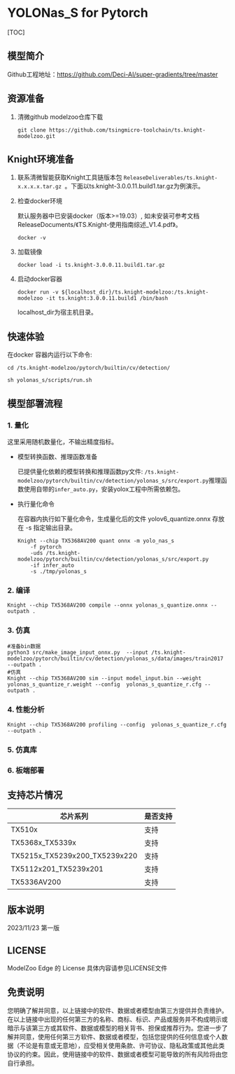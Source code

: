 # YOLONas_S for Pytorch

<!--命名规则 {model_name}-{dataset}-{framework}-->

[TOC]

## 模型简介

Github工程地址：https://github.com/Deci-AI/super-gradients/tree/master

## 资源准备



1. 清微github modelzoo仓库下载

	```git clone https://github.com/tsingmicro-toolchain/ts.knight-modelzoo.git```

## Knight环境准备

1. 联系清微智能获取Knight工具链版本包 ```ReleaseDeliverables/ts.knight-x.x.x.x.tar.gz ```。下面以ts.knight-3.0.0.11.build1.tar.gz为例演示。

2. 检查docker环境

	​默认服务器中已安装docker（版本>=19.03）, 如未安装可参考文档ReleaseDocuments/《TS.Knight-使用指南综述_V1.4.pdf》。
	
	```
	docker -v   
	```

3. 加载镜像
	
	```
	docker load -i ts.knight-3.0.0.11.build1.tar.gz
	```

4. 启动docker容器

	```
	docker run -v ${localhost_dir}/ts.knight-modelzoo:/ts.knight-modelzoo -it ts.knight:3.0.0.11.build1 /bin/bash
	```
	
	localhost_dir为宿主机目录。

## 快速体验

在docker 容器内运行以下命令:

```
cd /ts.knight-modelzoo/pytorch/builtin/cv/detection/
```

```
sh yolonas_s/scripts/run.sh
```

## 模型部署流程

### 1. 量化

这里采用随机数量化，不输出精度指标。

-   模型转换函数、推理函数准备
	
	已提供量化依赖的模型转换和推理函数py文件: ```/ts.knight-modelzoo/pytorch/builtin/cv/detection/yolonas_s/src/export.py```推理函数使用自带的```infer_auto.py```，安装yolox工程中所需依赖包。

-   执行量化命令

	在容器内执行如下量化命令，生成量化后的文件 yolov6_quantize.onnx 存放在 -s 指定输出目录。

    	Knight --chip TX5368AV200 quant onnx -m yolo_nas_s 
    		-f pytorch  
    		-uds /ts.knight-modelzoo/pytorch/builtin/cv/detection/yolonas_s/src/export.py  
    		-if infer_auto 
			-s ./tmp/yolonas_s 


### 2. 编译


    Knight --chip TX5368AV200 compile --onnx yolonas_s_quantize.onnx --outpath .


### 3. 仿真

    #准备bin数据
    python3 src/make_image_input_onnx.py  --input /ts.knight-modelzoo/pytorch/builtin/cv/detection/yolonas_s/data/images/train2017 --outpath . 
    #仿真
    Knight --chip TX5368AV200 sim --input model_input.bin --weight yolonas_s_quantize_r.weight --config  yolonas_s_quantize_r.cfg --outpath .

### 4. 性能分析

```
Knight --chip TX5368AV200 profiling --config  yolonas_s_quantize_r.cfg --outpath .
```

### 5. 仿真库

### 6. 板端部署



## 支持芯片情况

| 芯片系列                                          | 是否支持 |
| ------------------------------------------------ | ------- |
| TX510x                                           | 支持     |
| TX5368x_TX5339x                                  | 支持     |
| TX5215x_TX5239x200_TX5239x220 | 支持     |
| TX5112x201_TX5239x201                            | 支持     |
| TX5336AV200                                      | 支持     |



## 版本说明

2023/11/23  第一版



## LICENSE

ModelZoo Edge 的 License 具体内容请参见LICENSE文件

## 免责说明

您明确了解并同意，以上链接中的软件、数据或者模型由第三方提供并负责维护。在以上链接中出现的任何第三方的名称、商标、标识、产品或服务并不构成明示或暗示与该第三方或其软件、数据或模型的相关背书、担保或推荐行为。您进一步了解并同意，使用任何第三方软件、数据或者模型，包括您提供的任何信息或个人数据（不论是有意或无意地），应受相关使用条款、许可协议、隐私政策或其他此类协议的约束。因此，使用链接中的软件、数据或者模型可能导致的所有风险将由您自行承担。




